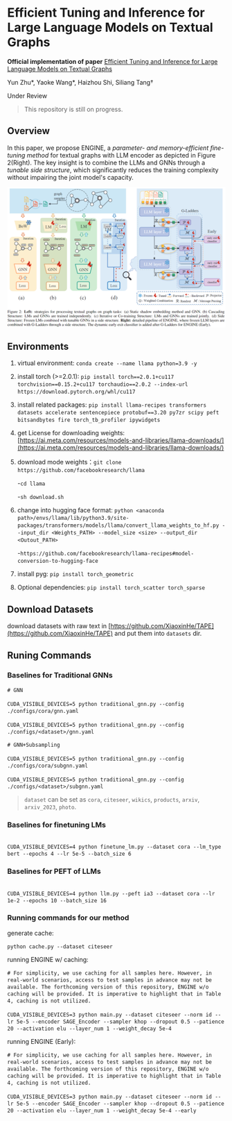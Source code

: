 # Efficient Tuning and Inference for Large Language Models on Textual Graphs

**Official implementation of paper** [Efficient Tuning and Inference for Large Language Models on Textual Graphs](https://arxiv.org/abs/2401.15569)

Yun Zhu*, Yaoke Wang*, Haizhou Shi, Siliang Tang†

Under Review

> This repository is still on progress.

## Overview
In this paper, we propose ENGINE, a *parameter- and memory-efficient fine-tuning method* for textual graphs with LLM encoder as depicted in Figure 2(Right). The key insight is to combine the LLMs and GNNs through a *tunable side structure*, which significantly reduces the training complexity without impairing the joint model's capacity.

![](./assets/ENGINE.png)

## Environments

1. virtual environment: `conda create --name llama python=3.9 -y`
2. install torch (>=2.0.1): `pip install torch==2.0.1+cu117 torchvision==0.15.2+cu117 torchaudio==2.0.2 --index-url https://download.pytorch.org/whl/cu117`
3. install related packages: `pip install llama-recipes transformers datasets accelerate sentencepiece protobuf==3.20 py7zr scipy peft bitsandbytes fire torch_tb_profiler ipywidgets`
4. get License for downloading weights: [https://ai.meta.com/resources/models-and-libraries/llama-downloads/](https://ai.meta.com/resources/models-and-libraries/llama-downloads/)
5. download mode weights：`git clone https://github.com/facebookresearch/llama`

   -`cd llama`

   -`sh download.sh`
6. change into hugging face format: `python <anaconda path>/envs/llama/lib/python3.9/site-packages/transformers/models/llama/convert_llama_weights_to_hf.py --input_dir <Weights_PATH> --model_size <size> --output_dir <Outout_PATH>`

   -`https://github.com/facebookresearch/llama-recipes#model-conversion-to-hugging-face`
7. install pyg: `pip install torch_geometric`
8. Optional dependencies: `pip install torch_scatter torch_sparse`

## Download Datasets

download datasets with raw text in [https://github.com/XiaoxinHe/TAPE](https://github.com/XiaoxinHe/TAPE) and put them into `datasets` dir.

## Runing Commands

### Baselines for Traditional GNNs


```
# GNN

CUDA_VISIBLE_DEVICES=5 python traditional_gnn.py --config ./configs/cora/gnn.yaml

CUDA_VISIBLE_DEVICES=5 python traditional_gnn.py --config ./configs/<dataset>/gnn.yaml

```


```
# GNN+Subsampling

CUDA_VISIBLE_DEVICES=5 python traditional_gnn.py --config ./configs/cora/subgnn.yaml

CUDA_VISIBLE_DEVICES=5 python traditional_gnn.py --config ./configs/<dataset>/subgnn.yaml

```
> `dataset` can be set as `cora`, `citeseer`, `wikics`, `products`, `arxiv`, `arxiv_2023`, `photo`.

### Baselines for finetuning LMs

```

CUDA_VISIBLE_DEVICES=4 python finetune_lm.py --dataset cora --lm_type bert --epochs 4 --lr 5e-5 --batch_size 6

```


### Baselines for PEFT of LLMs

```

CUDA_VISIBLE_DEVICES=4 python llm.py --peft ia3 --dataset cora --lr 1e-2 --epochs 10 --batch_size 16

```


### Running commands for our method

generate cache:

```
python cache.py --dataset citeseer
```

running ENGINE w/ caching:

```
# For simplicity, we use caching for all samples here. However, in real-world scenarios, access to test samples in advance may not be available. The forthcoming version of this repository, ENGINE w/o caching will be provided. It is imperative to highlight that in Table 4, caching is not utilized.

CUDA_VISIBLE_DEVICES=3 python main.py --dataset citeseer --norm id --lr 5e-5 --encoder SAGE_Encoder --sampler khop --dropout 0.5 --patience 20 --activation elu --layer_num 1 --weight_decay 5e-4

```

running ENGINE (Early):

```
# For simplicity, we use caching for all samples here. However, in real-world scenarios, access to test samples in advance may not be available. The forthcoming version of this repository, ENGINE w/o caching will be provided. It is imperative to highlight that in Table 4, caching is not utilized.

CUDA_VISIBLE_DEVICES=3 python main.py --dataset citeseer --norm id --lr 5e-5 --encoder SAGE_Encoder --sampler khop --dropout 0.5 --patience 20 --activation elu --layer_num 1 --weight_decay 5e-4 --early

```